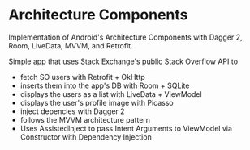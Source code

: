 # Architecture Components
Implementation of Android's Architecture Components with Dagger 2, Room, LiveData, MVVM, and Retrofit.

Simple app that uses Stack Exchange's public Stack Overflow API to 
- fetch SO users with Retrofit + OkHttp 
- inserts them into the app's DB with Room + SQLite 
- displays the users as a list with LiveData + ViewModel
- displays the user's profile image with Picasso
- inject depencies with Dagger 2
- follows the MVVM architecture pattern
- Uses AssistedInject to pass Intent Arguments to ViewModel via Constructor with Dependency Injection

